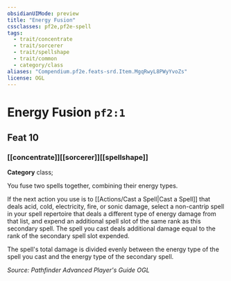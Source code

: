 ```yaml
---
obsidianUIMode: preview
title: "Energy Fusion"
cssclasses: pf2e,pf2e-spell
tags:
  - trait/concentrate
  - trait/sorcerer
  - trait/spellshape
  - trait/common
  - category/class
aliases: "Compendium.pf2e.feats-srd.Item.MgqRwyL8PWyYvoZs"
license: OGL
---
```

# Energy Fusion `pf2:1`
## Feat 10
### [[concentrate]][[sorcerer]][[spellshape]]

**Category** class; 




You fuse two spells together, combining their energy types.

If the next action you use is to [[Actions/Cast a Spell|Cast a Spell]] that deals acid, cold, electricity, fire, or sonic damage, select a non-cantrip spell in your spell repertoire that deals a different type of energy damage from that list, and expend an additional spell slot of the same rank as this secondary spell. The spell you cast deals additional damage equal to the rank of the secondary spell slot expended.

The spell's total damage is divided evenly between the energy type of the spell you cast and the energy type of the secondary spell.

*Source: Pathfinder Advanced Player's Guide*
*OGL*
